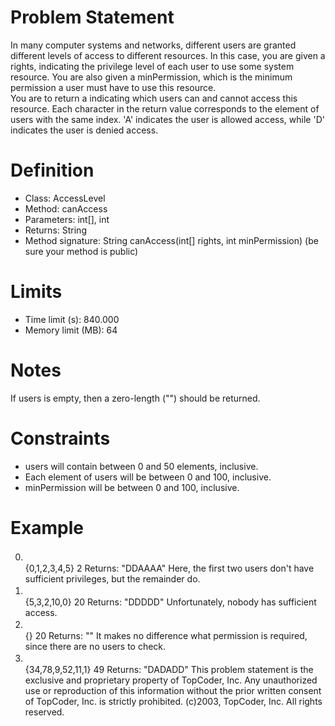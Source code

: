 # Problem Statement
In many computer systems and networks, different users are granted different levels of access to different resources. In this case, you are given a rights, indicating the privilege level of each user to use some system resource. You are also given a minPermission, which is the minimum permission a user must have to use this resource.  
You are to return a indicating which users can and cannot access this resource. Each character in the return value corresponds to the element of users with the same index. 'A' indicates the user is allowed access, while 'D' indicates the user is denied access.

# Definition
* Class: AccessLevel
* Method: canAccess
* Parameters: int[], int
* Returns: String
* Method signature: String canAccess(int[] rights, int minPermission)
    (be sure your method is public)
    
# Limits
* Time limit (s): 840.000
* Memory limit (MB): 64

# Notes
If users is empty, then a zero-length ("") should be returned.

# Constraints
- users will contain between 0 and 50 elements, inclusive.
- Each element of users will be between 0 and 100, inclusive.
- minPermission will be between 0 and 100, inclusive.

# Example
0) 　  
    {0,1,2,3,4,5}
    2
    Returns: "DDAAAA"
    Here, the first two users don't have sufficient privileges, but the remainder do.
1) 　  
    {5,3,2,10,0}
    20
    Returns: "DDDDD"
    Unfortunately, nobody has sufficient access.
2) 　  
    {}
    20
    Returns: ""
    It makes no difference what permission is required, since there are no users to check.
3) 　  
    {34,78,9,52,11,1}
    49
    Returns: "DADADD"
This problem statement is the exclusive and proprietary property of TopCoder, Inc. Any unauthorized use or reproduction of this information without the prior written consent of TopCoder, Inc. is strictly prohibited. (c)2003, TopCoder, Inc. All rights reserved.

